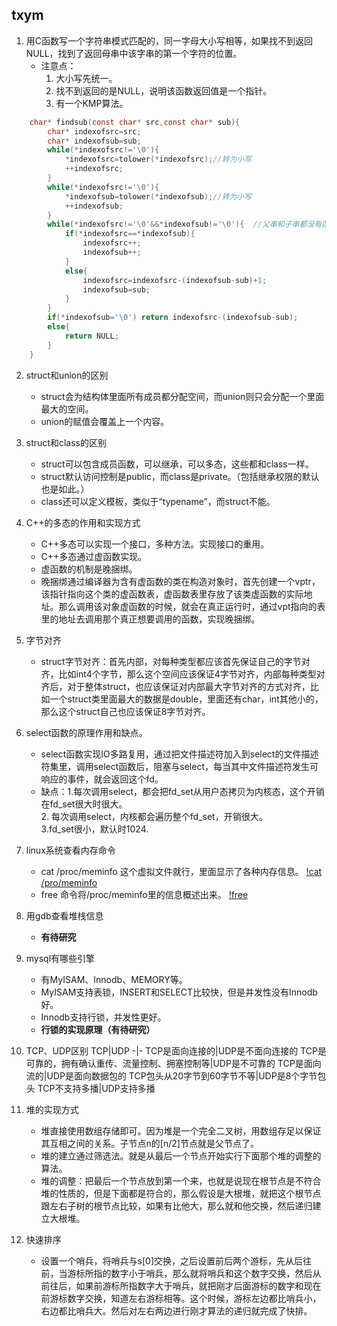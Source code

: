 ## txym

1. 用C函数写一个字符串模式匹配的，同一字母大小写相等，如果找不到返回NULL，找到了返回母串中该字串的第一个字符的位置。
    - 注意点：
        1. 大小写先统一。
        2. 找不到返回的是NULL，说明该函数返回值是一个指针。
        3. 有一个KMP算法。
```C
    char* findsub(const char* src,const char* sub){
        char* indexofsrc=src;
        char* indexofsub=sub;
        while(*indexofsrc!='\0'){
            *indexofsrc=tolower(*indexofsrc);//转为小写
            ++indexofsrc;
        }
        while(*indexofsrc!='\0'){
            *indexofsub=tolower(*indexofsub);//转为小写
            ++indexofsub;
        }
        while(*indexofsrc!='\0'&&*indexofsub!='\0'){  //父串和子串都没有匹配完
            if(*indexofsrc==*indexofsub){
                indexofsrc++;
                indexofsub++;
            }
            else{
                indexofsrc=indexofsrc-(indexofsub-sub)+1;
                indexofsub=sub;
            }
        }
        if(*indexofsub='\0') return indexofsrc-(indexofsub-sub);
        else{
            return NULL;
        }
    }
```  

2. struct和union的区别
    - struct会为结构体里面所有成员都分配空间，而union则只会分配一个里面最大的空间。
    - union的赋值会覆盖上一个内容。
      
3. struct和class的区别
    - struct可以包含成员函数，可以继承，可以多态，这些都和class一样。
    - struct默认访问控制是public，而class是private。（包括继承权限的默认也是如此。）
    - class还可以定义模板，类似于“typename”，而struct不能。
      
4. C++的多态的作用和实现方式
    - C++多态可以实现一个接口，多种方法。实现接口的重用。
    - C++多态通过虚函数实现。
    - 虚函数的机制是晚捆绑。
    - 晚捆绑通过编译器为含有虚函数的类在构造对象时，首先创建一个vptr，该指针指向这个类的虚函数表，虚函数表里存放了该类虚函数的实际地址。那么调用该对象虚函数的时候，就会在真正运行时，通过vpt指向的表里的地址去调用那个真正想要调用的函数，实现晚捆绑。
      
5. 字节对齐
    - struct字节对齐：首先内部，对每种类型都应该首先保证自己的字节对齐，比如int4个字节，那么这个空间应该保证4字节对齐，内部每种类型对齐后，对于整体struct，也应该保证对内部最大字节对齐的方式对齐，比如一个struct类里面最大的数据是double，里面还有char，int其他小的，那么这个struct自己也应该保证8字节对齐。
      
6. select函数的原理作用和缺点。
    - select函数实现IO多路复用，通过把文件描述符加入到select的文件描述符集里，调用select函数后，阻塞与select，每当其中文件描述符发生可响应的事件，就会返回这个fd。
    - 缺点：1.每次调用select，都会把fd_set从用户态拷贝为内核态，这个开销在fd_set很大时很大。    
            2. 每次调用select，内核都会遍历整个fd_set，开销很大。  
            3.fd_set很小，默认时1024.  

7. linux系统查看内存命令
    - cat /proc/meminfo 这个虚拟文件就行，里面显示了各种内存信息。
    [!cat /pro/meminfo](http://ww4.sinaimg.cn/large/005xfSxkly1g11frvfwanj30ko0dxwj9.jpg)
    - free 命令将/proc/meminfo里的信息概述出来。
    [!free](http://ww1.sinaimg.cn/large/005xfSxkly1g11ftm1t5oj30kq03cmy4.jpg)

8. 用gdb查看堆栈信息
    - **有待研究**

9. mysql有哪些引擎
    - 有MyISAM、Innodb、MEMORY等。
    - MyISAM支持表锁，INSERT和SELECT比较快，但是并发性没有Innodb好。
    - Innodb支持行锁，并发性更好。
    - **行锁的实现原理（有待研究）**


10. TCP、UDP区别
      TCP|UDP
      -|-
      TCP是面向连接的|UDP是不面向连接的
      TCP是可靠的，拥有确认重传、流量控制、拥塞控制等|UDP是不可靠的
      TCP是面向流的|UDP是面向数据包的
      TCP包头从20字节到60字节不等|UDP是8个字节包头
      TCP不支持多播|UDP支持多播
        
11. 堆的实现方式
    - 堆直接使用数组存储即可。因为堆是一个完全二叉树，用数组存足以保证其互相之间的关系。子节点n的[n/2]节点就是父节点了。
    - 堆的建立通过筛选法。就是从最后一个节点开始实行下面那个堆的调整的算法。
    - 堆的调整：把最后一个节点放到第一个来，也就是说现在根节点是不符合堆的性质的，但是下面都是符合的，那么假设是大根堆，就把这个根节点跟左右子树的根节点比较，如果有比他大，那么就和他交换，然后递归建立大根堆。
12. 快速排序
    - 设置一个哨兵，将哨兵与s[0]交换，之后设置前后两个游标，先从后往前，当游标所指的数字小于哨兵，那么就将哨兵和这个数字交换，然后从前往后，如果前游标所指数字大于哨兵，就把刚才后面游标的数字和现在前游标数字交换，知道左右游标相等。这个时候，游标左边都比哨兵小，右边都比哨兵大。然后对左右两边进行刚才算法的递归就完成了快排。  
